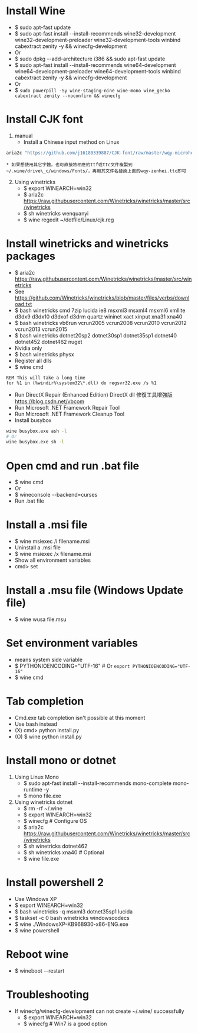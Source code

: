 Install Wine
=====
* $ sudo apt-fast update
* $ sudo apt-fast install --install-recommends wine32-development wine32-development-preloader wine32-development-tools winbind cabextract zenity -y && winecfg-development
* Or
* $ sudo dpkg --add-architecture i386 && sudo apt-fast update
* $ sudo apt-fast install --install-recommends wine64-development wine64-development-preloader wine64-development-tools winbind cabextract zenity -y && winecfg-development
* Or
* $ `sudo powerpill -Sy wine-staging-nine wine-mono wine_gecko cabextract zenity --noconfirm && winecfg`

Install CJK font
=====
1. manual
    * Install a Chinese input method on Linux
```sh
aria2c "https://github.com/j16180339887/CJK-font/raw/master/wqy-microhei.ttc" -d / -o ~/.wine/drive_c/windows/Fonts/wqy-microhei.ttc && wine regedit ~/dotfile/Linux/cjk.reg
```
    * 如果想使用其它字體，也可直接將相應的ttf或ttc文件複製到~/.wine/drive\_c/windows/Fonts/，再用其文件名替換上面的wqy-zenhei.ttc即可
2. Using winetricks
    * $ export WINEARCH=win32
    * $ aria2c https://raw.githubusercontent.com/Winetricks/winetricks/master/src/winetricks
    * $ sh winetricks wenquanyi
    * $ wine regedit ~/dotfile/Linux/cjk.reg

Install winetricks and winetricks packages
=====
* $ aria2c https://raw.githubusercontent.com/Winetricks/winetricks/master/src/winetricks
* See https://github.com/Winetricks/winetricks/blob/master/files/verbs/download.txt
* $ bash winetricks cmd 7zip lucida ie8 msxml3 msxml4 msxml6 xmllite d3dx9 d3dx10 d3dxof d3drm quartz wininet xact xinput xna31 xna40
* $ bash winetricks vb6run vcrun2005 vcrun2008 vcrun2010 vcrun2012 vcrun2013 vcrun2015
* $ bash winetricks dotnet20sp2 dotnet30sp1 dotnet35sp1 dotnet40 dotnet452 dotnet462 nuget
* Nvidia only
* $ bash winetricks physx
* Register all dlls
* $ wine cmd
```dosbatch
REM This will take a long time
for %1 in (%windir%\system32\*.dll) do regsvr32.exe /s %1
```
* Run DirectX Repair (Enhanced Edition) DirectX dll 修復工具增強版 https://blog.csdn.net/vbcom
* Run Microsoft .NET Framework Repair Tool
* Run Microsoft .NET Framework Cleanup Tool
* Install busybox
```sh
wine busybox.exe ash -l
# Or
wine busybox.exe sh -l
```

Open cmd and run .bat file
=====
* $ wine cmd
* Or
* $ wineconsole --backend=curses
* Run .bat file

Install a .msi file
=====
* $ wine msiexec /i filename.msi
* Uninstall a .msi file
* $ wine msiexec /x filename.msi
* Show all environment variables
* cmd> set

Install a .msu file (Windows Update file)
=====
* $ wine wusa file.msu

Set environment variables
=====
* means system side variable
* $ PYTHONIOENCODING="UTF-16" # Or `export PYTHONIOENCODING="UTF-16"`
* $ wine cmd

Tab completion
=====
* Cmd.exe tab completion isn't possible at this moment
* Use bash instead
* (X) cmd> python install.py
* (O) $ wine python install.py

Install mono or dotnet
=====
1. Using Linux Mono
    * $ sudo apt-fast install --install-recommends mono-complete mono-runtime -y
    * $ mono file.exe
2. Using winetricks dotnet
    * $ rm -rf ~/.wine
    * $ export WINEARCH=win32
    * $ winecfg # Configure OS
    * $ aria2c https://raw.githubusercontent.com/Winetricks/winetricks/master/src/winetricks
    * $ sh winetricks dotnet462
    * $ sh winetricks xna40 # Optional
    * $ wine file.exe

Install powershell 2
=====
* Use Windows XP
* $ export WINEARCH=win32
* $ bash winetricks -q msxml3 dotnet35sp1 lucida
* $ taskset -c 0 bash winetricks windowscodecs
* $ wine ./WindowsXP-KB968930-x86-ENG.exe
* $ wine powershell

Reboot wine
=====
* $ wineboot --restart

Troubleshooting
=====
* If winecfg/winecfg-development can not create ~/.wine/ successfully
    * $ export WINEARCH=win32
    * $ winecfg # Win7 is a good option
